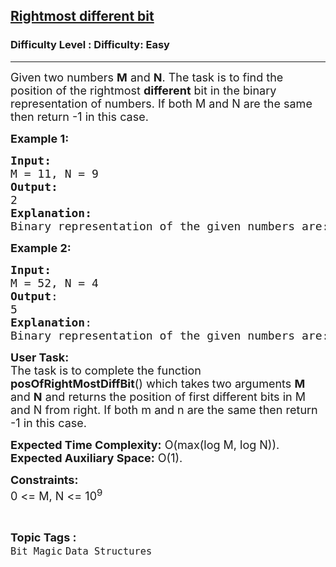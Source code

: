 <h2><a href="https://www.geeksforgeeks.org/problems/rightmost-different-bit-1587115621/1?page=2&difficulty=Easy&sprint=a663236c31453b969852f9ea22507634&sortBy=submissions">Rightmost different bit</a></h2><h3>Difficulty Level : Difficulty: Easy</h3><hr><div class="problems_problem_content__Xm_eO"><p><span style="font-size: 18px;">Given two numbers <strong>M</strong> and <strong>N</strong>. The task is to find the position of the&nbsp;rightmost <strong>different</strong> bit in the binary representation of numbers.&nbsp;</span><span style="font-size: 18px;">If both M and N are the same then return -1 in this case.</span></p>
<p><span style="font-size: 18px;"><strong>Example 1:&nbsp;</strong></span></p>
<pre><span style="font-size: 18px;"><strong>Input: <br></strong>M = 11, N = 9
<strong>Output:</strong> <br>2
<strong>Explanation:</strong> <br>Binary representation of the given numbers are: 1011 and 1001, 2nd bit from right is different.</span></pre>
<p><span style="font-size: 18px;"><strong>Example 2:</strong></span></p>
<pre><span style="font-size: 18px;"><strong>Input: <br></strong>M = 52, N = 4
<strong>Output</strong>: <br>5
<strong>Explanation</strong>: <br>Binary representation of the given numbers are: 110100 </span><span style="font-size: 18px;">and 0100, 5th-bit from right is different.</span>
</pre>
<p><span style="font-size: 18px;"><strong>User Task:</strong><br>The task is to complete the function <strong>posOfRightMostDiffBit</strong>() which takes<strong> </strong>two arguments <strong>M</strong> and <strong>N</strong> and returns the position of first different bits in M and N from right. If both m and n are the same then return -1 in this case.</span></p>
<p><span style="font-size: 18px;"><strong>Expected Time Complexity:</strong> O(max(log M, log N)).<br><strong>Expected Auxiliary Space:</strong>&nbsp;O(1).</span></p>
<p><span style="font-size: 18px;"><strong>Constraints:</strong><br>0 &lt;= M, N &lt;= 10<sup>9</sup><br></span></p></div><br><p><span style=font-size:18px><strong>Topic Tags : </strong><br><code>Bit Magic</code>&nbsp;<code>Data Structures</code>&nbsp;